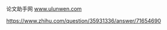 论文助手网
www.ulunwen.com




https://www.zhihu.com/question/35931336/answer/71654690


















































































































































































